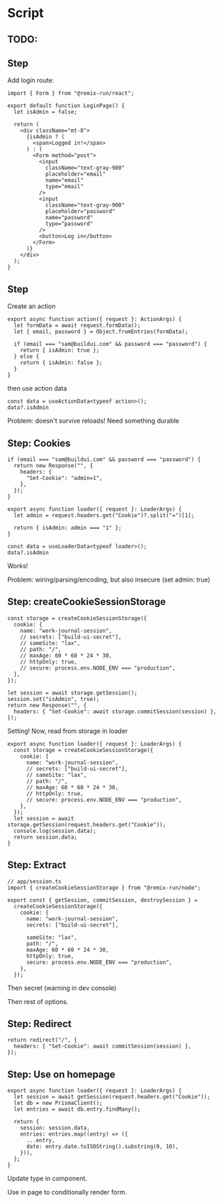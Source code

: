 # Script

## TODO:


## Step

Add login route:

```tsx
import { Form } from "@remix-run/react";

export default function LoginPage() {
  let isAdmin = false;

  return (
    <div className="mt-8">
      {isAdmin ? (
        <span>Logged in!</span>
      ) : (
        <Form method="post">
          <input
            className="text-gray-900"
            placeholder="email"
            name="email"
            type="email"
          />
          <input
            className="text-gray-900"
            placeholder="password"
            name="password"
            type="password"
          />
          <button>Log in</button>
        </Form>
      )}
    </div>
  );
}
```

## Step

Create an action

```tsx
export async function action({ request }: ActionArgs) {
  let formData = await request.formData();
  let { email, password } = Object.fromEntries(formData);

  if (email === "sam@buildui.com" && password === "password") {
    return { isAdmin: true };
  } else {
    return { isAdmin: false };
  }
}
```

then use action data

```tsx
const data = useActionData<typeof action>();
data?.isAdmin
```

Problem: doesn't survive reloads! Need something durable

## Step: Cookies

```tsx
if (email === "sam@buildui.com" && password === "password") {
  return new Response("", {
    headers: {
      "Set-Cookie": "admin=1",
    },
  });
}
```

```tsx
export async function loader({ request }: LoaderArgs) {
  let admin = request.headers.get("Cookie")?.split("=")[1];

  return { isAdmin: admin === "1" };
}
```

```tsx
const data = useLoaderData<typeof loader>();
data?.isAdmin
```

Works!

Problem: wiring/parsing/encoding, but also insecure (set admin: true)

## Step: createCookieSessionStorage

```tsx
const storage = createCookieSessionStorage({
  cookie: {
    name: "work-journal-session",
    // secrets: ["build-ui-secret"],
    // sameSite: "lax",
    // path: "/",
    // maxAge: 60 * 60 * 24 * 30,
    // httpOnly: true,
    // secure: process.env.NODE_ENV === "production",
  },
});

let session = await storage.getSession();
session.set("isAdmin", true);
return new Response("", {
  headers: { "Set-Cookie": await storage.commitSession(session) },
});
```

Setting! Now, read from storage in loader

```tsx
export async function loader({ request }: LoaderArgs) {
  const storage = createCookieSessionStorage({
    cookie: {
      name: "work-journal-session",
      // secrets: ["build-ui-secret"],
      // sameSite: "lax",
      // path: "/",
      // maxAge: 60 * 60 * 24 * 30,
      // httpOnly: true,
      // secure: process.env.NODE_ENV === "production",
    },
  });
  let session = await storage.getSession(request.headers.get("Cookie"));
  console.log(session.data);
  return session.data;
}
```

## Step: Extract

```tsx
// app/session.ts
import { createCookieSessionStorage } from "@remix-run/node";

export const { getSession, commitSession, destroySession } =
  createCookieSessionStorage({
    cookie: {
      name: "work-journal-session",
      secrets: ["build-ui-secret"],

      sameSite: "lax",
      path: "/",
      maxAge: 60 * 60 * 24 * 30,
      httpOnly: true,
      secure: process.env.NODE_ENV === "production",
    },
  });

```

Then secret (warning in dev console)

Then rest of options.

## Step: Redirect

```tsx
return redirect("/", {
  headers: { "Set-Cookie": await commitSession(session) },
});
```

## Step: Use on homepage

```tsx
export async function loader({ request }: LoaderArgs) {
  let session = await getSession(request.headers.get("Cookie"));
  let db = new PrismaClient();
  let entries = await db.entry.findMany();

  return {
    session: session.data,
    entries: entries.map((entry) => ({
      ...entry,
      date: entry.date.toISOString().substring(0, 10),
    })),
  };
}
```

Update type in component.

Use in page to conditionally render form.
